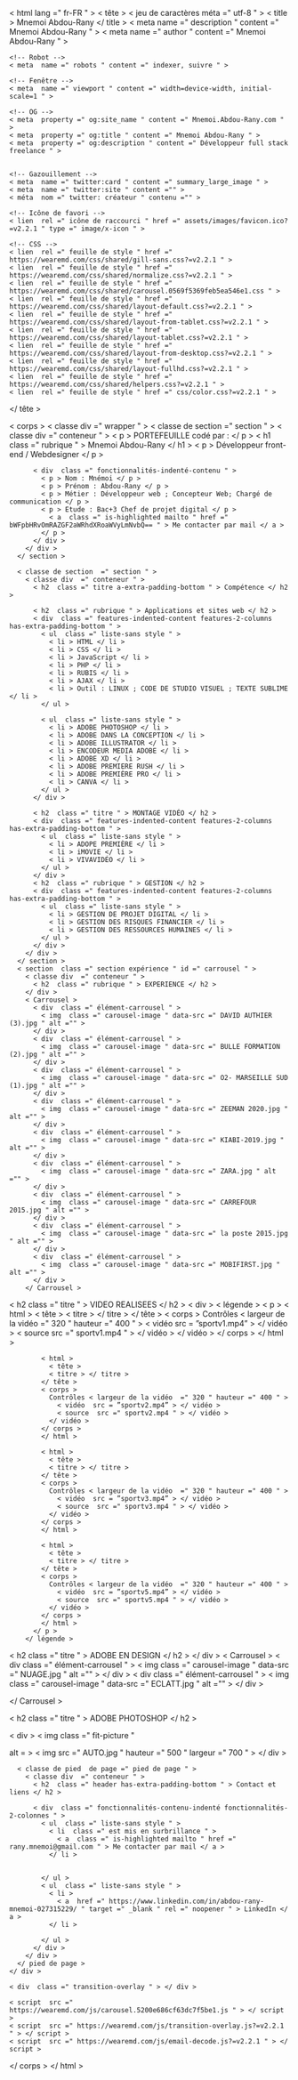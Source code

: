 <!doctypehtml >
< html  lang =" fr-FR " >
  < tête >
    < jeu de caractères méta  =" utf-8 " >
    < title > Mnemoi Abdou-Rany </ title >
    < meta  name =" description " content =" Mnemoi Abdou-Rany " >
    < meta  name =" author " content =" Mnemoi Abdou-Rany " >

    <!-- Robot -->
    < meta  name =" robots " content =" indexer, suivre " >

    <!-- Fenêtre -->
    < meta  name =" viewport " content =" width=device-width, initial-scale=1 " >

    <!-- OG -->
    < meta  property =" og:site_name " content =" Mnemoi.Abdou-Rany.com " >
    < meta  property =" og:title " content =" Mnemoi Abdou-Rany " >
    < meta  property =" og:description " content =" Développeur full stack freelance " >
   

    <!-- Gazouillement -->
    < meta  name =" twitter:card " content =" summary_large_image " >
    < meta  name =" twitter:site " content ="" >
    < méta  nom =" twitter: créateur " contenu ="" >

    <!-- Icône de favori -->
    < lien  rel =" icône de raccourci " href =" assets/images/favicon.ico?=v2.2.1 " type =" image/x-icon " >

    <!-- CSS -->
    < lien  rel =" feuille de style " href =" https://wearemd.com/css/shared/gill-sans.css?=v2.2.1 " >
    < lien  rel =" feuille de style " href =" https://wearemd.com/css/shared/normalize.css?=v2.2.1 " >
    < lien  rel =" feuille de style " href =" https://wearemd.com/css/shared/carousel.0569f5369feb5ea546e1.css " >
    < lien  rel =" feuille de style " href =" https://wearemd.com/css/shared/layout-default.css?=v2.2.1 " >
    < lien  rel =" feuille de style " href =" https://wearemd.com/css/shared/layout-from-tablet.css?=v2.2.1 " >
    < lien  rel =" feuille de style " href =" https://wearemd.com/css/shared/layout-tablet.css?=v2.2.1 " >
    < lien  rel =" feuille de style " href =" https://wearemd.com/css/shared/layout-from-desktop.css?=v2.2.1 " >
    < lien  rel =" feuille de style " href =" https://wearemd.com/css/shared/layout-fullhd.css?=v2.2.1 " >
    < lien  rel =" feuille de style " href =" https://wearemd.com/css/shared/helpers.css?=v2.2.1 " >
    < lien  rel =" feuille de style " href =" css/color.css?=v2.2.1 " >
  </ tête >

  < corps >
    < classe div  =" wrapper " >
      < classe de section  =" section " >
        < classe div  =" conteneur " >
          < p > PORTEFEUILLE codé par : </ p >
          < h1  class =" rubrique " > Mnemoi Abdou-Rany </ h1 >
          < p > Développeur front-end / Webdesigner </ p >

          < div  class =" fonctionnalités-indenté-contenu " >
            < p > Nom : Mnémoi </ p >
            < p > Prénom : Abdou-Rany </ p >
            < p > Métier : Développeur web ; Concepteur Web; Chargé de communication </ p >
            < p > Etude : Bac+3 Chef de projet digital </ p >
              < a  class =" is-highlighted mailto " href =" bWFpbHRvOmRAZGF2aWRhdXRoaWVyLmNvbQ== " > Me contacter par mail </ a >
            </ p >
          </ div >
        </ div >
      </ section >

      < classe de section  =" section " >
        < classe div  =" conteneur " >
          < h2  class =" titre a-extra-padding-bottom " > Compétence </ h2 >

          < h2  class =" rubrique " > Applications et sites web </ h2 >
          < div  class =" features-indented-content features-2-columns has-extra-padding-bottom " >
            < ul  class =" liste-sans style " >
              < li > HTML </ li >
              < li > CSS </ li >
              < li > JavaScript </ li >
              < li > PHP </ li >
              < li > RUBIS </ li >
              < li > AJAX </ li >
              < li > Outil : LINUX ; CODE DE STUDIO VISUEL ; TEXTE SUBLIME </ li >
            </ ul >
            
            < ul  class =" liste-sans style " >
              < li > ADOBE PHOTOSHOP </ li >
              < li > ADOBE DANS LA CONCEPTION </ li >
              < li > ADOBE ILLUSTRATOR </ li >
              < li > ENCODEUR MEDIA ADOBE </ li >
              < li > ADOBE XD </ li >
              < li > ADOBE PREMIERE RUSH </ li >
              < li > ADOBE PREMIÈRE PRO </ li >
              < li > CANVA </ li >
            </ ul >
          </ div >

          < h2  class =" titre " > MONTAGE VIDÉO </ h2 >
          < div  class =" features-indented-content features-2-columns has-extra-padding-bottom " >
            < ul  class =" liste-sans style " >
              < li > ADOPE PREMIÈRE </ li >
              < li > iMOVIE </ li >
              < li > VIVAVIDÉO </ li >
            </ ul >
          </ div >
          < h2  class =" rubrique " > GESTION </ h2 >
          < div  class =" features-indented-content features-2-columns has-extra-padding-bottom " >
            < ul  class =" liste-sans style " >
              < li > GESTION DE PROJET DIGITAL </ li >
              < li > GESTION DES RISQUES FINANCIER </ li >
              < li > GESTION DES RESSOURCES HUMAINES </ li >
            </ ul >
          </ div >
        </ div >
      </ section >
      < section  class =" section expérience " id =" carrousel " >
        < classe div  =" conteneur " >
          < h2  class =" rubrique " > EXPERIENCE </ h2 >
        </ div >
        < Carrousel >
          < div  class =" élément-carrousel " >
            < img  class =" carousel-image " data-src =" DAVID AUTHIER (3).jpg " alt ="" >
          </ div >
          < div  class =" élément-carrousel " >
            < img  class =" carousel-image " data-src =" BULLE FORMATION (2).jpg " alt ="" >
          </ div >
          < div  class =" élément-carrousel " >
            < img  class =" carousel-image " data-src =" O2- MARSEILLE SUD (1).jpg " alt ="" >
          </ div >
          < div  class =" élément-carrousel " >
            < img  class =" carousel-image " data-src =" ZEEMAN 2020.jpg " alt ="" >
          </ div >
          < div  class =" élément-carrousel " >
            < img  class =" carousel-image " data-src =" KIABI-2019.jpg " alt ="" >
          </ div >
          < div  class =" élément-carrousel " >
            < img  class =" carousel-image " data-src =" ZARA.jpg " alt ="" >
          </ div >
          < div  class =" élément-carrousel " >
            < img  class =" carousel-image " data-src =" CARREFOUR 2015.jpg " alt ="" >
          </ div >
          < div  class =" élément-carrousel " >
            < img  class =" carousel-image " data-src =" la poste 2015.jpg " alt ="" >
          </ div >
          < div  class =" élément-carrousel " >
            < img  class =" carousel-image " data-src =" MOBIFIRST.jpg " alt ="" >
          </ div >
        </ Carrousel >
  < h2  class =" titre " > VIDEO REALISEES </ h2 > 
          < div >
           < légende >
            < p > < html >
            < tête >
              < titre > </ titre >
            </ tête >
            < corps >
              Contrôles < largeur de la vidéo  =" 320 " hauteur =" 400 " >
                < vidéo  src = ”sportv1.mp4” > </ vidéo >
                < source  src =" sportv1.mp4 " > </ vidéo >
              </ vidéo >
            </ corps >
            </ html >
          
            < html >
              < tête >
              < titre > </ titre >
            </ tête >
            < corps >
              Contrôles < largeur de la vidéo  =" 320 " hauteur =" 400 " >
                < vidéo  src = ”sportv2.mp4” > </ vidéo >
                < source  src =" sportv2.mp4 " > </ vidéo >
              </ vidéo >
            </ corps >
            </ html > 
         
            < html >
              < tête >
              < titre > </ titre >
            </ tête >
            < corps >
              Contrôles < largeur de la vidéo  =" 320 " hauteur =" 400 " >
                < vidéo  src = ”sportv3.mp4” > </ vidéo >
                < source  src =" sportv3.mp4 " > </ vidéo >
              </ vidéo >
            </ corps >
            </ html > 
            
            < html >
              < tête >
              < titre > </ titre >
            </ tête >
            < corps >
              Contrôles < largeur de la vidéo  =" 320 " hauteur =" 400 " >
                < vidéo  src = ”sportv5.mp4” > </ vidéo >
                < source  src =" sportv5.mp4 " > </ vidéo >
              </ vidéo >
            </ corps >
            </ html > 
          </ p >
        </ légende >
  < h2  class =" titre " > ADOBE EN DESIGN </ h2 > 
</ div >
< Carrousel >
  < div  class =" élément-carrousel " >
    < img  class =" carousel-image " data-src =" NUAGE.jpg " alt ="" >
  </ div >
  < div  class =" élément-carrousel " >
    < img  class =" carousel-image " data-src =" ECLATT.jpg " alt ="" >
  </ div >

</ Carrousel >
  
< h2  class =" titre " > ADOBE PHOTOSHOP </ h2 > 

< div > < img  class =" fit-picture "
  
  alt = >
  < img  src =" AUTO.jpg " hauteur =" 500 " largeur =" 700 " >
</ div >



      < classe de pied  de page =" pied de page " >
        < classe div  =" conteneur " >
          < h2  class =" header has-extra-padding-bottom " > Contact et liens </ h2 >

          < div  class =" fonctionnalités-contenu-indenté fonctionnalités-2-colonnes " >
            < ul  class =" liste-sans style " >
              < li  class =" est mis en surbrillance " >
                < a  class =" is-highlighted mailto " href =" rany.mnemoi@gmail.com " > Me contacter par mail </ a >
              </ li >
             

            </ ul >
            < ul  class =" liste-sans style " >
              < li >
                < a  href =" https://www.linkedin.com/in/abdou-rany-mnemoi-027315229/ " target =" _blank " rel =" noopener " > LinkedIn </ a >
              </ li >
            
            </ ul >
          </ div >
        </ div >
      </ pied de page >
    </ div >

    < div  class =" transition-overlay " > </ div >

    < script  src =" https://wearemd.com/js/carousel.5200e686cf63dc7f5be1.js " > </ script >
    < script  src =" https://wearemd.com/js/transition-overlay.js?=v2.2.1 " > </ script >
    < script  src =" https://wearemd.com/js/email-decode.js?=v2.2.1 " > </ script >

  </ corps >
</ html >
